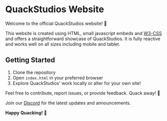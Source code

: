 # QuackStudios Website

Welcome to the official QuackStudios website! 🦆

This website is created using HTML, small javascript embeds and [W3-CSS](https://www.w3schools.com/w3css/default.asp) and offers a straightforward showcase of QuackStudios. It is fully reactive and works well on all sizes including mobile and tablet.


## Getting Started
1. Clone the repository
2. Open `index.html` in your preferred browser
3. Explore QuackStudios' work locally or alter for your own site!

Feel free to contribute, report issues, or provide feedback. Quack away! 🚀



Join our [Discord](http://discord.quackstudios.dev/) for the latest updates and announcements.

**Happy Quacking!** 🎉
